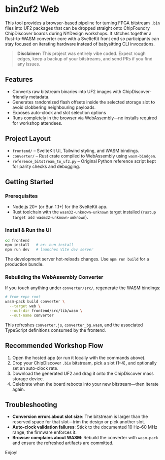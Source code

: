 # bin2uf2 Web

This tool provides a browser-based pipeline for turning FPGA bitstream `.bin` files into UF2 packages that can be dropped straight onto ChipFoundry ChipDiscover boards during NYDesign workshops. It stitches together a Rust-to-WASM converter core with a SvelteKit front end so participants can stay focused on iterating hardware instead of babysitting CLI invocations.

> **Disclaimer:** This project was entirely vibe coded. Expect rough edges, keep a backup of your bitstreams, and send PRs if you find any issues.

## Features
- Converts raw bitstream binaries into UF2 images with ChipDiscover-friendly metadata.
- Generates randomized flash offsets inside the selected storage slot to avoid clobbering neighbouring payloads.
- Exposes auto-clock and slot selection options
- Runs completely in the browser via WebAssembly—no installs required for workshop attendees.

## Project Layout
- `frontend/` – SvelteKit UI, Tailwind styling, and WASM bindings.
- `converter/` – Rust crate compiled to WebAssembly using `wasm-bindgen`.
- `reference_bitstream_to_uf2.py` – Original Python reference script kept for parity checks and debugging.

## Getting Started
### Prerequisites
- Node.js 20+ (or Bun 1.1+) for the SvelteKit app.
- Rust toolchain with the `wasm32-unknown-unknown` target installed (`rustup target add wasm32-unknown-unknown`).

### Install & Run the UI
```bash
cd frontend
npm install   # or: bun install
npm run dev   # launches Vite dev server
```
The development server hot-reloads changes. Use `npm run build` for a production bundle.

### Rebuilding the WebAssembly Converter
If you touch anything under `converter/src/`, regenerate the WASM bindings:
```bash
# from repo root
wasm-pack build converter \
  --target web \
  --out-dir frontend/src/lib/wasm \
  --out-name converter
```
This refreshes `converter.js`, `converter_bg.wasm`, and the associated TypeScript definitions consumed by the frontend.

## Recommended Workshop Flow
1. Open the hosted app (or run it locally with the commands above).
2. Drop your ChipDiscover `.bin` bitstream, pick a slot (1–4), and optionally set an auto-clock rate.
3. Download the generated UF2 and drag it onto the ChipDiscover mass storage device.
4. Celebrate when the board reboots into your new bitstream—then iterate again.

## Troubleshooting
- **Conversion errors about slot size**: The bitstream is larger than the reserved space for that slot—trim the design or pick another slot.
- **Auto-clock validation failures**: Stick to the documented 10 Hz–60 MHz range; the firmware enforces it.
- **Browser complains about WASM**: Rebuild the converter with `wasm-pack` and ensure the refreshed artifacts are committed.

Enjoy!

